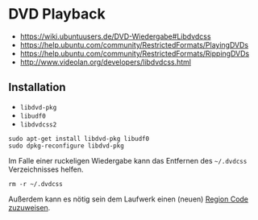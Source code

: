 # DVD Playback

+   <https://wiki.ubuntuusers.de/DVD-Wiedergabe#Libdvdcss>
+   <https://help.ubuntu.com/community/RestrictedFormats/PlayingDVDs>
+   <https://help.ubuntu.com/community/RestrictedFormats/RippingDVDs>
+   <http://www.videolan.org/developers/libdvdcss.html>



## Installation

+   `libdvd-pkg`
+   `libudf0`
+   `libdvdcss2`

<!---->

    sudo apt-get install libdvd-pkg libudf0
    sudo dpkg-reconfigure libdvd-pkg

Im Falle einer ruckeligen Wiedergabe kann das Entfernen des `~/.dvdcss` Verzeichnisses helfen.

    rm -r ~/.dvdcss

Außerdem kann es nötig sein dem Laufwerk einen (neuen) [Region Code zuzuweisen](https://help.ubuntu.com/community/RestrictedFormats/PlayingDVDs#Setting_DVD_Region_Codes).
